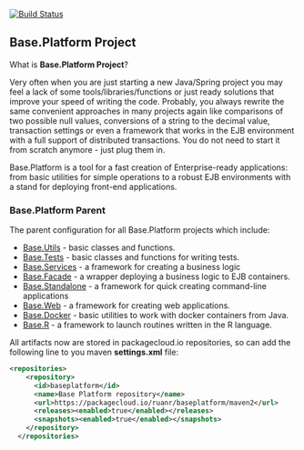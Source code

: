 [![Build Status](https://travis-ci.org/anr-ru/base.platform.parent.svg?branch=master)](https://travis-ci.org/anr-ru/base.platform.parent)

## Base.Platform Project

What is **Base.Platform Project**?

Very often when you are just starting a new Java/Spring project you may feel a lack of some tools/libraries/functions
or just ready solutions that improve your speed of writing the code. Probably, you always rewrite the same
convenient approaches in many projects again like comparisons of two possible null values, conversions of a string
to the decimal value, transaction settings or even a framework that works in the EJB environment with a full
support of distributed transactions. You do not need to start it from scratch anymore - just plug them in.

Base.Platform is a tool for a fast creation of Enterprise-ready applications: from basic utilities for simple
operations to a robust EJB environments with a stand for deploying front-end applications.


### Base.Platform Parent

The parent configuration for all Base.Platform projects which include:

* [Base.Utils](https://github.com/anr-ru/base.utils) - basic classes and functions. 
* [Base.Tests](https://github.com/anr-ru/base.tests) - basic classes and functions for writing tests.
* [Base.Services](https://github.com/anr-ru/base.services) - a framework for creating a business logic
* [Base.Facade](https://github.com/anr-ru/base.facade) - a wrapper deploying a business logic to EJB containers.
* [Base.Standalone](https://github.com/anr-ru/base.standalone) - a framework for quick creating command-line applications
* [Base.Web](https://github.com/anr-ru/base.web) - a framework for creating web applications.
* [Base.Docker](https://github.com/anr-ru/base.docker) - basic utilities to work with docker containers from Java.
* [Base.R](https://github.com/anr-ru/base.R) - a framework to launch routines written in the R language.

All artifacts now are stored in packagecloud.io repositories, so can add the following line to you maven **settings.xml**
file:

```xml
<repositories>
    <repository>
      <id>baseplatform</id>
      <name>Base Platform repository</name>
      <url>https://packagecloud.io/ruanr/baseplatform/maven2</url>
      <releases><enabled>true</enabled></releases>
      <snapshots><enabled>true</enabled></snapshots>
    </repository>
  </repositories>
```
